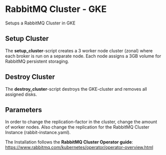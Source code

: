 # RabbitMQ Cluster - GKE
Setups a RabbitMQ Cluster in GKE

## Setup Cluster
The **setup_cluster**-script creates a 3 worker node cluster (zonal) where each broker is run on a separate node.
Each node assigns a 3GB volume for RabbitMQ persistent storaging.

## Destroy Cluster
The **destroy_cluster**-script destroys the GKE-cluster and removes all assigned disks.


## Parameters
In order to change the replication-factor in the cluster, change the amount of worker nodes.
Also change the replication for the RabbitMQ Cluster Instance (rabbit-instance.yaml).

The Installation follows the **RabbitMQ Cluster Operator guide**: https://www.rabbitmq.com/kubernetes/operator/operator-overview.html
